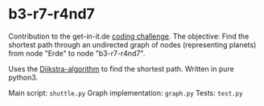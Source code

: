 # b3-r7-r4nd7
Contribution to the get-in-it.de [coding challenge](https://www.get-in-it.de/coding-challenge).
The objective: Find the shortest path through an undirected graph of nodes (representing planets) from node "Erde" to node "b3-r7-r4nd7".

Uses the [Dijkstra-algorithm](https://en.wikipedia.org/wiki/Dijkstra%27s_algorithm) to find the shortest path. Written in pure python3.

Main script: `shuttle.py`
Graph implementation: `graph.py`
Tests: `test.py`
